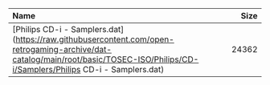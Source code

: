 |Name|Size|
|:---|---:|
|[Philips CD-i - Samplers.dat](https://raw.githubusercontent.com/open-retrogaming-archive/dat-catalog/main/root/basic/TOSEC-ISO/Philips/CD-i/Samplers/Philips CD-i - Samplers.dat)|24362|

